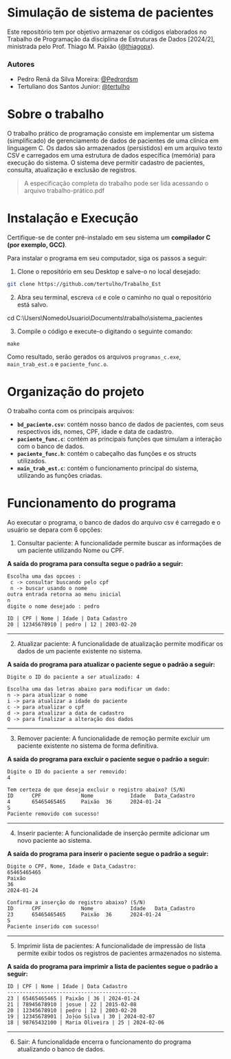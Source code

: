 # Simulação de sistema de pacientes
Este repositório tem por objetivo armazenar os códigos elaborados no Trabalho de Programação da disciplina de Estruturas de Dados [2024/2], ministrada pelo Prof. Thiago M. Paixão ([@thiagopx](https://github.com/thiagopx)).

### Autores

- Pedro Renã da Silva Moreira: [@Pedrordsm](https://github.com/Pedrordsm)
- Tertuliano dos Santos Junior: [@tertulho](https://github.com/tertulho)

# Sobre o trabalho

O trabalho prático de programação consiste em implementar um sistema (simplificado) de gerenciamento
de dados de pacientes de uma clínica em linguagem C. Os dados são armazenados (persistidos)
em um arquivo texto CSV e carregados em uma estrutura de dados específica (memória) para execução
do sistema. O sistema deve permitir cadastro de pacientes, consulta, atualização e exclusão de registros.

> A especificação completa do trabalho pode ser lida acessando o arquivo trabalho-prático.pdf

# Instalação e Execução
Certifique-se de conter pré-instalado em seu sistema um **compilador C (por exemplo, GCC)**. 
 
Para instalar o programa em seu computador, siga os passos a seguir:
1. Clone o repositório em seu Desktop e salve-o no local desejado:
```bash
git clone https://github.com/tertulho/Trabalho_Est
```
2. Abra seu terminal, escreva ```cd``` e cole o caminho no qual o repositório está salvo.

cd C:\Users\NomedoUsuario\Documents\trabalho\sistema_pacientes

3. Compile o código e execute-o digitando o seguinte comando:
```
make
```
Como resultado, serão gerados os arquivos ```programas_c.exe```, ```main_trab_est.o``` e ```paciente_func.o```. 


# Organização do projeto
O trabalho conta com os principais arquivos:

- **`bd_paciente.csv`**: contém nosso banco de dados de pacientes, com seus respectivos ids, nomes, CPF, idade e data de cadastro.
- **`paciente_func.c`**: contém as principais funções que simulam a interação com o banco de dados.
- **`paciente_func.h`**: contém o cabeçalho das funções e os structs utilizados.
- **`main_trab_est.c`**: contém o funcionamento principal do sistema, utilizando as funções criadas.

# Funcionamento do programa
Ao executar o programa, o banco de dados do arquivo csv é carregado e o usuário se depara com 6 opções:

1. Consultar paciente: A funcionalidade permite buscar as informações de um paciente utilizando Nome ou CPF.

**A saída do programa para consulta segue o padrão a seguir:**
```
Escolha uma das opcoes : 
 c -> consultar buscando pelo cpf
 n -> buscar usando o nome
outra entrada retorna ao menu inicial
n
digite o nome desejado : pedro

ID | CPF | Nome | Idade | Data Cadastro
20 | 12345678910 | pedro | 12 | 2003-02-20
```
---

2. Atualizar paciente: A funcionalidade de atualização permite modificar os dados de um paciente existente no sistema.

**A saída do programa para atualizar o paciente segue o padrão a seguir:**
```
Digite o ID do paciente a ser atualizado: 4

Escolha uma das letras abaixo para modificar um dado:
n -> para atualizar o nome
i -> para atualizar a idade do paciente
c -> para atualizar o cpf
d -> para atualizar a data de cadastro
Q -> para finalizar a alteração dos dados

```
---

3. Remover paciente: A funcionalidade de remoção permite excluir um paciente existente no sistema de forma definitiva.

**A saída do programa para excluir o paciente segue o padrão a seguir:**
```
Digite o ID do paciente a ser removido: 
4

Tem certeza de que deseja excluir o registro abaixo? (S/N)
ID      CPF             Nome            Idade   Data_Cadastro
4       65465465465     Paixão  36      2024-01-24
S
Paciente removido com sucesso!
```
---

4. Inserir paciente: A funcionalidade de inserção permite adicionar um novo paciente ao sistema.

**A saída do programa para inserir o paciente segue o padrão a seguir:**
```
Digite o CPF, Nome, Idade e Data_Cadastro:
65465465465 
Paixão
36
2024-01-24  

Confirma a inserção do registro abaixo? (S/N)
ID      CPF             Nome            Idade   Data_Cadastro
23      65465465465     Paixão  36      2024-01-24
S
Paciente inserido com sucesso!
```
---

5. Imprimir lista de pacientes: A funcionalidade de impressão de lista permite exibir todos os registros de pacientes armazenados no sistema.

**A saída do programa para imprimir a lista de pacientes segue o padrão a seguir:**
```
ID | CPF | Nome | Idade | Data Cadastro
------------------------------------------
23 | 65465465465 | Paixão | 36 | 2024-01-24
21 | 78945678910 | josue | 22 | 2015-02-08
20 | 12345678910 | pedro | 12 | 2003-02-20
19 | 12345678901 | Jo├úo Silva | 30 | 2024-02-07
18 | 98765432100 | Maria Oliveira | 25 | 2024-02-06
```
---

6. Sair: A funcionalidade encerra o funcionamento do programa atualizando o banco de dados.
